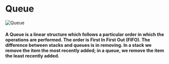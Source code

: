 # Queue

![Queue](https://github.com/nandanabhishek/Data-Structure/blob/main/Queue/queuefinal.jpeg)

#### A Queue is a linear structure which follows a particular order in which the operations are performed. The order is First In First Out (FIFO). The difference between stacks and queues is in removing. In a stack we remove the item the most recently added; in a queue, we remove the item the least recently added.
